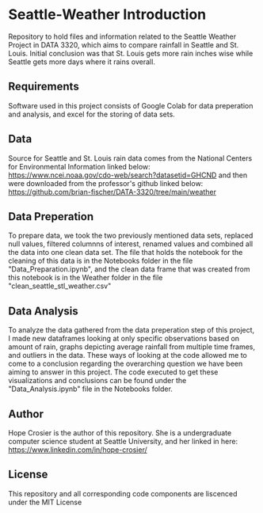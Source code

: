 # Seattle-Weather Introduction
Repository to hold files and information related to the Seattle Weather Project in DATA 3320, which aims to compare rainfall in Seattle and St. Louis. Initial conclusion was that St. Louis gets more rain inches wise while Seattle gets more days where it rains overall. 

## Requirements
Software used in this project consists of Google Colab for data preperation and analysis, and excel for the storing of data sets. 

## Data
Source for Seattle and St. Louis rain data comes from the National Centers for Environmental Information linked below:
  https://www.ncei.noaa.gov/cdo-web/search?datasetid=GHCND
 and then were downloaded from the professor's github linked below:
 https://github.com/brian-fischer/DATA-3320/tree/main/weather
 
 ## Data Preperation
 To prepare data, we took the two previously mentioned data sets, replaced null values, filtered columnns of interest, renamed values and combined all the data into one clean data set. The file that holds the notebook for the cleaning of this data is in the Notebooks folder in the file "Data_Preparation.ipynb", and the clean data frame that was created from this notebook is in the Weather folder in the file "clean_seattle_stl_weather.csv"

## Data Analysis
To analyze the data gathered from the data preperation step of this project, I made new dataframes looking at only specific observations based on amount of rain, graphs depicting average rainfall from multiple time frames, and outliers in the data. These ways of looking at the code allowed me to come to a conclusion regarding the overarching question we have been aiming to answer in this project. The code executed to get these visualizations and conclusions can be found under the "Data_Analysis.ipynb" file in the Notebooks folder.

## Author
Hope Crosier is the author of this repository. She is a undergraduate computer science student at Seattle University, and her linked in here: https://www.linkedin.com/in/hope-crosier/

## License
This repository and all corresponding code components are liscenced under the MIT License
